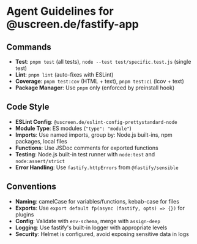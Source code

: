 # Agent Guidelines for @uscreen.de/fastify-app

## Commands
- **Test**: `pnpm test` (all tests), `node --test test/specific.test.js` (single test)
- **Lint**: `pnpm lint` (auto-fixes with ESLint)
- **Coverage**: `pnpm test:cov` (HTML + text), `pnpm test:ci` (lcov + text)
- **Package Manager**: Use `pnpm` only (enforced by preinstall hook)

## Code Style
- **ESLint Config**: `@uscreen.de/eslint-config-prettystandard-node`
- **Module Type**: ES modules (`"type": "module"`)
- **Imports**: Use named imports, group by: Node.js built-ins, npm packages, local files
- **Functions**: Use JSDoc comments for exported functions
- **Testing**: Node.js built-in test runner with `node:test` and `node:assert/strict`
- **Error Handling**: Use `fastify.httpErrors` from `@fastify/sensible`

## Conventions
- **Naming**: camelCase for variables/functions, kebab-case for files
- **Exports**: Use `export default fp(async (fastify, opts) => {})` for plugins
- **Config**: Validate with `env-schema`, merge with `assign-deep`
- **Logging**: Use fastify's built-in logger with appropriate levels
- **Security**: Helmet is configured, avoid exposing sensitive data in logs